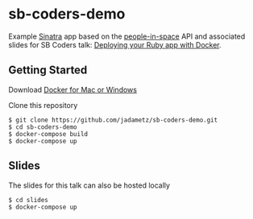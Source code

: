 # sb-coders-demo

Example [Sinatra](http://www.sinatrarb.com/) app based on the [people-in-space](http://api.open-notify.org/astros.json) API and associated slides for SB Coders talk: [Deploying your Ruby app with Docker](slides/CONTENT.md).
 
## Getting Started

Download [Docker for Mac or Windows](https://www.docker.com/)

Clone this repository

```shell
$ git clone https://github.com/jadametz/sb-coders-demo.git
$ cd sb-coders-demo
$ docker-compose build
$ docker-compose up
```


## Slides

The slides for this talk can also be hosted locally

```shell
$ cd slides
$ docker-compose up
```
